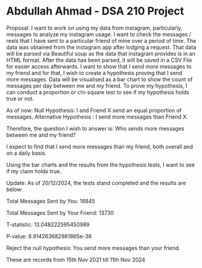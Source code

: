 # Abdullah Ahmad - DSA 210 Project
Proposal:
I want to work on using my data from instagram, particularly, messages to analyze my instagram usage. I want to check the messages / reels that I have sent to a particular friend of mine over a period of time. The data was obtained from the instagram app after lodging a request. That data will be parsed via Beautiful soup as the data that instagram provides is in an HTML format. After the data has been parsed, it will be saved in a CSV File for easier access afterwards. 
I want to show that I send more messages to my friend and for that, I wish to create a hypothesis proving that I send more messages.
Data will be visualised as a bar chart to show the count of messages per day between me and my friend. To prove my hypothesis, I can conduct a proportion or chi-square test to see if my hypothesis holds true or not.

As of now:
Null Hypothesis: I and Friend X send an equal proportion of messages.
Alternative Hypothesis : I send more messages than Friend X.

Therefore, the question I wish to answer is: Who sends more messages between me and my friend? 

I expect to find that I send more messages than my friend, both overall and on a daily basis.

Using the bar charts and the results from the hypothesis tests, I want to see if my claim holds true.

Update:
As of 20/12/2024, the tests stand completed and the results are below:

Total Messages Sent by You: 18845

Total Messages Sent by Your Friend: 13730

T-statistic: 13.048222595450989

P-value: 8.914263682981865e-38

Reject the null hypothesis: You send more messages than your friend.

These are records from 15th Nov 2021 till 11th Nov 2024
